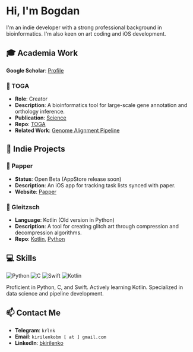 # Hi, I'm Bogdan

I'm an indie developer with a strong professional background in bioinformatics. I'm also keen on art coding and iOS development.

## 🎓 Academia Work

**Google Scholar**: [Profile](https://scholar.google.com/citations?user=anhUs4MAAAAJ&hl=en)

### 🧬 TOGA
- **Role**: Creator
- **Description**: A bioinformatics tool for large-scale gene annotation and orthology inference.
- **Publication**: [Science](https://www.ncbi.nlm.nih.gov/pmc/articles/PMC10193443/)
- **Repo**: [TOGA](https://github.com/hillerlab/TOGA)
- **Related Work**: [Genome Alignment Pipeline](https://github.com/hillerlab/make_lastz_chains)

## 🚀 Indie Projects

### 📱 Papper
- **Status**: Open Beta (AppStore release soon)
- **Description**: An iOS app for tracking task lists synced with paper.
- **Website**: [Papper](https://papper.co)

### 🎨 Gleitzsch
- **Language**: Kotlin (Old version in Python)
- **Description**: A tool for creating glitch art through compression and decompression algorithms.
- **Repo**: [Kotlin](https://github.com/kirilenkobm/Gleitzsch_Kt), [Python](#)

## 💻 Skills
![Python](https://img.shields.io/badge/-Python-3776AB?style=flat-square&logo=python&logoColor=white)
![C](https://img.shields.io/badge/-C-A8B9CC?style=flat-square&logo=c&logoColor=white)
![Swift](https://img.shields.io/badge/-Swift-FA7343?style=flat-square&logo=swift&logoColor=white)
![Kotlin](https://img.shields.io/badge/-Kotlin-0095D5?style=flat-square&logo=kotlin&logoColor=white)

Proficient in Python, C, and Swift. Actively learning Kotlin. Specialized in data science and pipeline development.

## 📫 Contact Me
- **Telegram**: `krlnk`
- **Email**: `kirilenkobm [ at ] gmail.com`
- **LinkedIn**: [bkirilenko](https://www.linkedin.com/in/bkirilenko)
